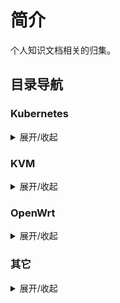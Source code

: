 # 简介

个人知识文档相关的归集。

## 目录导航

### Kubernetes

<details>
<summary>展开/收起</summary>

- **[引导安装高可用+负载均衡Kubernetes集群](/kubernetes/kubeadm_ha_cluster.md)**
- **[安装Harbor私有仓库](/kubernetes/install_harbor_repo.md)**

</details>

### KVM

<details>
<summary>展开/收起</summary>

- **[KVM+QEMU虚拟化方案安装](/KVM/install.md)**
- **[KVM虚拟机管理](/KVM/kvm.md)**
- **[KVM网络](/KVM/network.md)**
- **[批量管理虚拟机Shell脚本](/KVM/virtual_host.bash)**

</details>

### OpenWrt

<details>
<summary>展开/收起</summary>

- **[在X86设备安装OpenWrt](/OpenWrt/Install.md)**
- **[配置管理](/OpenWrt/guide.md)**
- **[Sing-box软路由代理方案](/OpenWrt/sing-box.md)**
- **[Samba网络文件共享](/OpenWrt/samba.md)**

</details>

### 其它

<details>
<summary>展开/收起</summary>

- **[Win10免费激活官方Office](/Win/install-office.md)**

</details>
